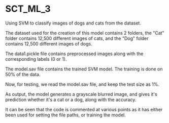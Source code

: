 # SCT_ML_3
Using SVM to classify images of dogs and cats from the dataset.

The dataset used for the creation of this model contains 2 folders, the "Cat" folder contains 12,500 different images of cats, and the "Dog" folder contains 12,500 different images of dogs.

The data1.pickle file contains preprocessed images along with the corresponding labels (0 or 1).

The model.sav file contains the trained SVM model. The training is done on 50% of the data.


Now, for testing, we read the model.sav file, and keep the test size as 1%.

As output, the model generates a grayscale blurred image, and gives it's prediction whether it's a cat or a dog, along with the accuracy.

It can be seen that the code is commented at various points as it has either been used for setting the file paths, or training the model.
